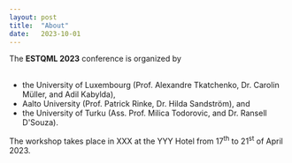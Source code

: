 ```yaml
---
layout: post
title:  "About"
date:   2023-10-01
---
```


The <b>ESTQML 2023</b> conference is organized by <br>
<br>
<ul>
  <li> the University of Luxembourg (Prof. Alexandre Tkatchenko, Dr. Carolin Müller, and Adil Kabylda), </li>
  <li> Aalto University (Prof. Patrick Rinke, Dr. Hilda Sandström), and </li>
  <li> the University of Turku (Ass. Prof. Milica Todorovic, and Dr. Ransell D'Souza). </li>
</ul>
The workshop takes place in XXX at the YYY Hotel from 17<sup>th</sup> to 21<sup>st</sup> of April 2023.

